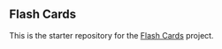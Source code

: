##  Flash Cards

This is the starter repository for the [Flash Cards](http://backend.turing.io/module1/projects/flashcards) project. 
